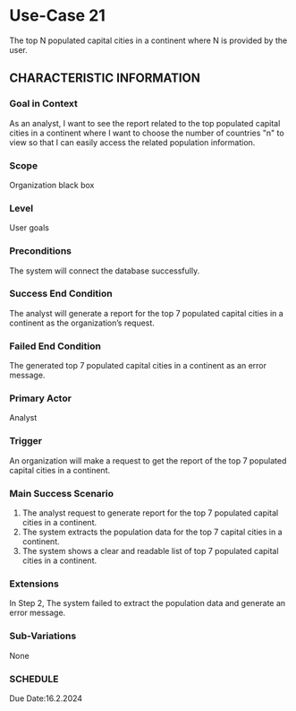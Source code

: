 # Use-Case 21
The top N populated capital cities in a continent where N is provided by the user.
## CHARACTERISTIC INFORMATION
### Goal in Context
As an analyst, I want to see the report related to the top populated capital cities in a continent where I want to choose the number of countries "n" to view so that I can easily access the related population information.
### Scope
Organization black box
### Level
User goals
### Preconditions
The system will connect the database successfully.
### Success End Condition
The analyst will generate a report for the top 7 populated capital cities in a continent as the organization’s request.
### Failed End Condition
The generated top 7 populated capital cities in a continent as an error message.
### Primary Actor
Analyst
### Trigger
An organization will make a request to get the report of the top 7 populated capital cities in a continent. 
### Main Success Scenario
1.  The analyst request to generate report for the top 7 populated capital cities in a continent.
2.  The system extracts the population data for the top 7 capital cities in a continent.
3.  The system shows a clear and readable list of top 7 populated capital cities in a continent. 
### Extensions
In Step 2, The system failed to extract the population data and generate an error message.
### Sub-Variations
None
### SCHEDULE
Due Date:16.2.2024
